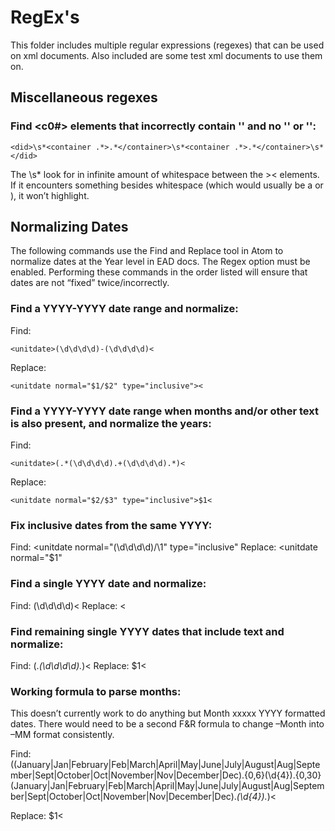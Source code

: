 # RegEx's

This folder includes multiple regular expressions (regexes) that can be used on xml documents. Also included are some test xml documents to use them on.

## Miscellaneous regexes

### Find <c0#> elements that incorrectly contain '<containers>' and no '<unitdate>' or '<unittitle>':
```
<did>\s*<container .*>.*</container>\s*<container .*>.*</container>\s*</did>
```
The \s* look for in infinite amount of whitespace between the >< elements. If it encounters something besides whitespace (which would usually be a <unittitle> or <unitdate>), it won’t highlight.

## Normalizing Dates
The following commands use the Find and Replace tool in Atom to normalize dates at the Year level in EAD docs. The Regex option must be enabled. Performing these commands in the order listed will ensure that dates are not “fixed” twice/incorrectly.

### Find a YYYY-YYYY date range and normalize:

Find:
```
<unitdate>(\d\d\d\d)-(\d\d\d\d)<
```
Replace:
```
<unitdate normal="$1/$2" type="inclusive"><
```

### Find a YYYY-YYYY date range when months and/or other text is also present, and normalize the years:

Find:
```
<unitdate>(.*(\d\d\d\d).+(\d\d\d\d).*)<
```
Replace:
```
<unitdate normal="$2/$3" type="inclusive">$1<
```

### Fix inclusive dates from the same YYYY:

Find: <unitdate normal="(\d\d\d\d)/\1" type="inclusive"
Replace: <unitdate normal="$1"

### Find a single YYYY date and normalize:

Find: <unitdate>(\d\d\d\d)<
Replace: <unitdate normal="$1"><

### Find remaining single YYYY dates that include text and normalize:

Find: <unitdate>(.*(\d\d\d\d).*)<
Replace: <unitdate normal="$2">$1<

### Working formula to parse months:
This doesn’t currently work to do anything but Month xxxxx YYYY formatted dates. There would need to be a second F&R formula to change –Month into –MM format consistently.

Find: <unitdate>((January|Jan|February|Feb|March|April|May|June|July|August|Aug|September|Sept|October|Oct|November|Nov|December|Dec).{0,6}(\d{4}).{0,30}(January|Jan|February|Feb|March|April|May|June|July|August|Aug|September|Sept|October|Oct|November|Nov|December|Dec).*(\d{4}).*)<

Replace: <unitdate normal="$3-$2/$5-$4" type="inclusive">$1<
